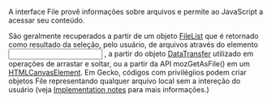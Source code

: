 A interface File provê informações sobre arquivos e permite ao JavaScript a acessar seu conteúdo.

São geralmente recuperados a partir de um objeto [FileList](https://developer.mozilla.org/pt-BR/docs/Web/API/FileList) que é retornado como resultado da seleção, pelo usuário, de arquivos através do elemento[<input>](https://developer.mozilla.org/pt-BR/docs/html/Element/Input) , a partir do objeto [DataTransfer](https://developer.mozilla.org/pt-BR/docs/Web/API/DataTransfer) utilizado em operações de arrastar e soltar, ou a partir da API mozGetAsFile() em um [HTMLCanvasElement](https://developer.mozilla.org/pt-BR/docs/Web/API/HTMLCanvasElement). Em Gecko, códigos com privilégiios podem criar objetos File representando qualquer arquivo local sem a intereção do usuário (veja [Implementation notes](https://developer.mozilla.org/pt-BR/docs/Web/API/File#implementation_notes) para mais informações.)
